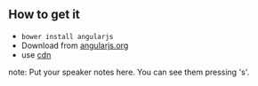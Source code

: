 ##  How to get it

* ``` bower install angularjs ```
* Download from [angularjs.org]()
* use [cdn](https://ajax.googleapis.com/ajax/libs/angularjs/1.2.16/angular.min.js)

note:
    Put your speaker notes here.
    You can see them pressing 's'.
